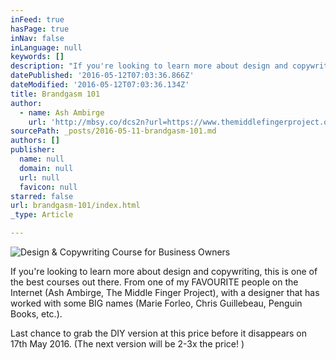```yaml
---
inFeed: true
hasPage: true
inNav: false
inLanguage: null
keywords: []
description: "If you're looking to learn more about design and copywriting, this is one of the best courses out there. From one of my FAVOURITE people on the Internet (Ash Ambirge, The Middle Finger Project), with a designer that has worked with some BIG names (Marie Forleo, Chris Guillebeau, Penguin Books, etc.). "
datePublished: '2016-05-12T07:03:36.866Z'
dateModified: '2016-05-12T07:03:36.134Z'
title: Brandgasm 101
author:
  - name: Ash Ambirge
    url: 'http://mbsy.co/dcs2n?url=https://www.themiddlefingerproject.org/'
sourcePath: _posts/2016-05-11-brandgasm-101.md
authors: []
publisher:
  name: null
  domain: null
  url: null
  favicon: null
starred: false
url: brandgasm-101/index.html
_type: Article

---
```

![Design & Copywriting Course for Business Owners](https://the-grid-user-content.s3-us-west-2.amazonaws.com/81574d8f-2012-4c2f-bf8a-50d938508e5b.gif)

If you're looking to learn more about design and copywriting, this is one of the best courses out there. From one of my FAVOURITE people on the Internet (Ash Ambirge, The Middle Finger Project), with a designer that has worked with some BIG names (Marie Forleo, Chris Guillebeau, Penguin Books, etc.). 

Last chance to grab the DIY version at this price before it disappears on 17th May 2016\. (The next version will be 2-3x the price! )